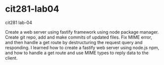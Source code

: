 # cit281-lab04
cit281 lab-04
<p>Create a web server using fastify framework using node package manager. Create git repo, add and make commits of updated files. Fix MIME error, and then handle a get route by destructuring the request query and responding. I learned how to create a fastify web server using node.js npm, and how to handle a get route and use MIME types to reply data to the client.</p>
